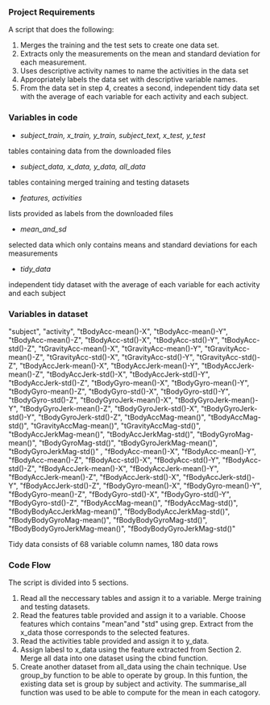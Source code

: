 ### Project Requirements

A script that does the following:
1. Merges the training and the test sets to create one data set.
2. Extracts only the measurements on the mean and standard deviation for each measurement.
3. Uses descriptive activity names to name the activities in the data set
4. Appropriately labels the data set with descriptive variable names.
5. From the data set in step 4, creates a second, independent tidy data set with the average of each variable for each activity and each subject.

### Variables in code
* *subject_train, x_train, y_train, subject_text, x_test, y_test*

tables containing data from the downloaded files

* *subject_data, x_data, y_data, all_data*

tables containing merged training and testing datasets

* *features, activities*

lists provided as labels from the downloaded files

* *mean_and_sd*

selected data which only contains means and standard deviations for each measurements

* *tidy_data*

independent tidy dataset with the average of each variable for each activity and each subject

### Variables in dataset
"subject", "activity", "tBodyAcc-mean()-X", "tBodyAcc-mean()-Y", "tBodyAcc-mean()-Z", "tBodyAcc-std()-X", "tBodyAcc-std()-Y", "tBodyAcc-std()-Z", "tGravityAcc-mean()-X", "tGravityAcc-mean()-Y", "tGravityAcc-mean()-Z", "tGravityAcc-std()-X", "tGravityAcc-std()-Y", "tGravityAcc-std()-Z", "tBodyAccJerk-mean()-X", "tBodyAccJerk-mean()-Y", "tBodyAccJerk-mean()-Z", "tBodyAccJerk-std()-X", "tBodyAccJerk-std()-Y", "tBodyAccJerk-std()-Z", "tBodyGyro-mean()-X", "tBodyGyro-mean()-Y", "tBodyGyro-mean()-Z", "tBodyGyro-std()-X", "tBodyGyro-std()-Y", "tBodyGyro-std()-Z", "tBodyGyroJerk-mean()-X", "tBodyGyroJerk-mean()-Y", "tBodyGyroJerk-mean()-Z", "tBodyGyroJerk-std()-X", "tBodyGyroJerk-std()-Y", "tBodyGyroJerk-std()-Z", "tBodyAccMag-mean()", "tBodyAccMag-std()", "tGravityAccMag-mean()", "tGravityAccMag-std()", "tBodyAccJerkMag-mean()", "tBodyAccJerkMag-std()", "tBodyGyroMag-mean()", "tBodyGyroMag-std()", "tBodyGyroJerkMag-mean()", "tBodyGyroJerkMag-std()" , "fBodyAcc-mean()-X", "fBodyAcc-mean()-Y", "fBodyAcc-mean()-Z", "fBodyAcc-std()-X", "fBodyAcc-std()-Y", "fBodyAcc-std()-Z", "fBodyAccJerk-mean()-X", "fBodyAccJerk-mean()-Y", "fBodyAccJerk-mean()-Z", "fBodyAccJerk-std()-X", "fBodyAccJerk-std()-Y", "fBodyAccJerk-std()-Z", "fBodyGyro-mean()-X", "fBodyGyro-mean()-Y", "fBodyGyro-mean()-Z", "fBodyGyro-std()-X", "fBodyGyro-std()-Y", "fBodyGyro-std()-Z", "fBodyAccMag-mean()", "fBodyAccMag-std()", "fBodyBodyAccJerkMag-mean()", "fBodyBodyAccJerkMag-std()", "fBodyBodyGyroMag-mean()", "fBodyBodyGyroMag-std()", "fBodyBodyGyroJerkMag-mean()", "fBodyBodyGyroJerkMag-std()"

Tidy data consists of 68 variable column names, 180 data rows


### Code Flow
The script is divided into 5 sections. 

1. Read all the neccessary tables and assign it to a variable. Merge training and testing datasets.
2. Read the features table provided and assign it to a variable. Choose features which contains "mean"and "std" using grep. 
Extract from the x_data those corresponds to the selected features. 
3. Read the activities table provided and assign it to y_data. 
4. Assign labesl to x_data using the feature extracted from Section 2. Merge all data into one dataset using the cbind function. 
5. Create another dataset from all_data using the chain technique. Use group_by function to  be able to operate by group. In this funtion, 
the existing data set is group by subject and activity. The summarise_all function was used to be able to compute for the mean in each catogory. 
